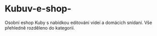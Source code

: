 # Kubuv-e-shop-
Osobní eshop Kuby s nabídkou editování videí a domácích snídaní. Vše přehledně rozděleno do kategorií.
